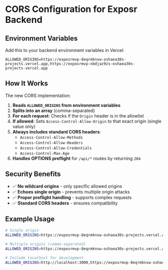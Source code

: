 # CORS Configuration for Exposr Backend

## Environment Variables

Add this to your backend environment variables in Vercel:

```
ALLOWED_ORIGINS=https://exposrmvp-8eqrmknxw-oshaea30s-projects.vercel.app,https://exposrmvp-nbdjaz9zs-oshaea30s-projects.vercel.app
```

## How It Works

The new CORS implementation:

1. **Reads `ALLOWED_ORIGINS` from environment variables**
2. **Splits into an array** (comma-separated)
3. **For each request**: Checks if the `Origin` header is in the allowlist
4. **If allowed**: Sets `Access-Control-Allow-Origin` to that exact origin (single value only)
5. **Always includes standard CORS headers**:
   - `Access-Control-Allow-Methods`
   - `Access-Control-Allow-Headers`
   - `Access-Control-Allow-Credentials`
   - `Access-Control-Max-Age`
6. **Handles OPTIONS preflight** for `/api/*` routes by returning `204`

## Security Benefits

- ✅ **No wildcard origins** - only specific allowed origins
- ✅ **Echoes single origin** - prevents multiple origin attacks
- ✅ **Proper preflight handling** - supports complex requests
- ✅ **Standard CORS headers** - ensures compatibility

## Example Usage

```bash
# Single origin
ALLOWED_ORIGINS=https://exposrmvp-8eqrmknxw-oshaea30s-projects.vercel.app

# Multiple origins (comma-separated)
ALLOWED_ORIGINS=https://exposrmvp-8eqrmknxw-oshaea30s-projects.vercel.app,https://exposrmvp-nbdjaz9zs-oshaea30s-projects.vercel.app

# Include localhost for development
ALLOWED_ORIGINS=http://localhost:3000,https://exposrmvp-8eqrmknxw-oshaea30s-projects.vercel.app
```
